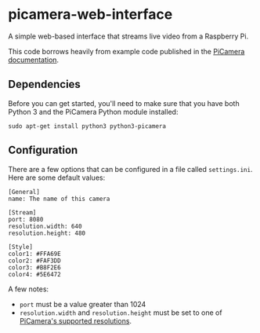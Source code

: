 # picamera-web-interface
A simple web-based interface that streams live video from a Raspberry Pi.

This code borrows heavily from example code published in the [PiCamera documentation](https://picamera.readthedocs.io/en/latest/recipes2.html#web-streaming).

## Dependencies
Before you can get started, you'll need to make sure that you have both Python 3 and the PiCamera Python module installed:
```
sudo apt-get install python3 python3-picamera
```

## Configuration
There are a few options that can be configured in a file called `settings.ini`. Here are some default values:
```
[General]
name: The name of this camera

[Stream]
port: 8080
resolution.width: 640
resolution.height: 480

[Style]
color1: #FFA69E
color2: #FAF3DD
color3: #B8F2E6
color4: #5E6472
```

A few notes:
* `port` must be a value greater than 1024
* `resolution.width` and `resolution.height` must be set to one of [PiCamera's supported resolutions](https://picamera.readthedocs.io/en/release-1.3/fov.html#camera-modes).
